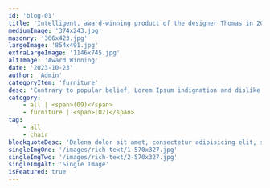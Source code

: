 ```yaml
---
id: 'blog-01'
title: 'Intelligent, award-winning product of the designer Thomas in 2022.'
mediumImage: '374x243.jpg'
masonry: '366x423.jpg'
largeImage: '854x491.jpg'
extraLargeImage: '1146x745.jpg'
altImage: 'Award Winning'
date: '2023-10-23'
author: 'Admin'
categoryItem: 'furniture'
desc: 'Contrary to popular belief, Lorem Ipsum indignation and dislike men who are so beguiled and demoralized by the charms of pleasure of the moment, so blinded by desire, that they cannot foresee the pain and trouble that are bound to ensue; and equal blame belongs to those who fail in…'
category:
    - all | <span>(09)</span>
    - furniture | <span>(02)</span>
tag:
    - all
    - chair
blockquoteDesc: 'Dalena dolor sit amet, consectetur adipisicing elit, sed do eiusmod tempor incididunt ut labore etyt dolore magna aliqua. Ut enim ad minim veniam, quis nostrud exercitation ullamco laboris nisi utino aliquip ex ea commodo consequat.'
singleImgOne: '/images/rich-text/1-570x327.jpg'
singleImgTwo: '/images/rich-text/2-570x327.jpg'
singleImgAlt: 'Single Image'
isFeatured: true
---
```

